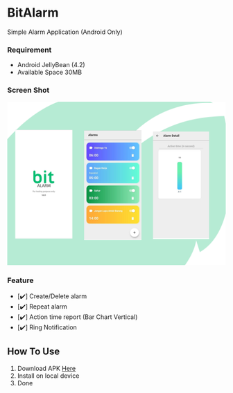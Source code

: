 # BitAlarm

Simple Alarm Application (Android Only)

### Requirement
- Android JellyBean (4.2)
- Available Space 30MB

### Screen Shot
![alt text](screenshot/allscreen.png)

### Feature
- [:heavy_check_mark:] Create/Delete alarm
- [:heavy_check_mark:] Repeat alarm
- [:heavy_check_mark:] Action time report (Bar Chart Vertical)
- [:heavy_check_mark:] Ring Notification

## How To Use
1. Download APK [Here](bitalarm.apk)
2. Install on local device
3. Done

